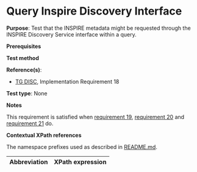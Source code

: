 # Query Inspire Discovery Interface

**Purpose**: Test that the INSPIRE metadata might be requested through the INSPIRE Discovery Service interface within a query.

**Prerequisites**

**Test method**


**Reference(s)**:
* [TG DISC](http://inspire.ec.europa.eu/id/ats/discovery-service/3.1/csw-iso-ap/README#ref_TG_DISC), Implementation Requirement 18

**Test type**: None

**Notes**

This requirement is satisfied when [requirement 19](./at-19-query-search-criteria.md), [requirement 20](./at-20-query-language-parameter.md) and [requirement 21](./at-21-query-additional-parameters.md) do.

**Contextual XPath references**

The namespace prefixes used as described in [README.md](http://inspire.ec.europa.eu/id/ats/discovery-service/3.1/csw-iso-ap/README#namespaces).

Abbreviation                                               |  XPath expression
---------------------------------------------------------- | -------------------------------------------------------------------------

